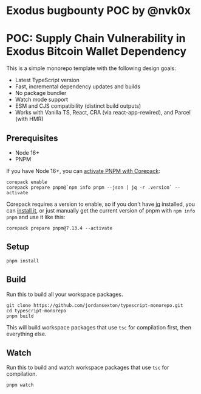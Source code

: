 # Exodus bugbounty POC by @nvk0x
# POC: Supply Chain Vulnerability in Exodus Bitcoin Wallet Dependency

This is a simple monorepo template with the following design goals:

- Latest TypeScript version  
- Fast, incremental dependency updates and builds  
- No package bundler  
- Watch mode support  
- ESM and CJS compatibility (distinct build outputs)  
- Works with Vanilla TS, React, CRA (via react-app-rewired), and Parcel (with HMR)  

## Prerequisites

-   Node 16+
-   PNPM

If you have Node 16+, you can [activate PNPM with Corepack](https://pnpm.io/installation#using-corepack):

```shell
corepack enable
corepack prepare pnpm@`npm info pnpm --json | jq -r .version` --activate
```

Corepack requires a version to enable, so if you don't have [jq](https://stedolan.github.io/jq/) installed, you can [install it](https://formulae.brew.sh/formula/jq), or just manually get the current version of pnpm with `npm info pnpm` and use it like this:

```shell
corepack prepare pnpm@7.13.4 --activate
```

## Setup

```shell
pnpm install
```

## Build

Run this to build all your workspace packages.

```shell
git clone https://github.com/jordansexton/typescript-monorepo.git
cd typescript-monorepo
pnpm build
```

This will build workspace packages that use `tsc` for compilation first, then everything else.

## Watch

Run this to build and watch workspace packages that use `tsc` for compilation.

```shell
pnpm watch
```
